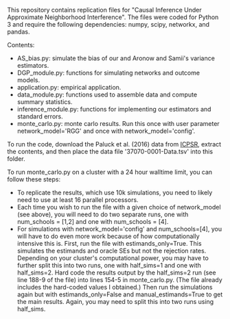 This repository contains replication files for "Causal Inference Under Approximate Neighborhood Interference". The files were coded for Python 3 and require the following dependencies: numpy, scipy, networkx, and pandas.

Contents:
* AS\_bias.py: simulate the bias of our and Aronow and Samii's variance estimators.
* DGP\_module.py: functions for simulating networks and outcome models.
* application.py: empirical application.
* data\_module.py: functions used to assemble data and compute summary statistics.
* inference\_module.py: functions for implementing our estimators and standard errors.
* monte\_carlo.py: monte carlo results. Run this once with user parameter network\_model='RGG' and once with network\_model='config'. 

To run the code, download the Paluck et al. (2016) data from [ICPSR](https://www.icpsr.umich.edu/web/civicleads/studies/37070), extract the contents, and then place the data file '37070-0001-Data.tsv' into this folder.

To run monte\_carlo.py on a cluster with a 24 hour walltime limit, you can follow these steps:
* To replicate the results, which use 10k simulations, you need to likely need to use at least 16 parallel processors.
* Each time you wish to run the file with a given choice of network\_model (see above), you will need to do two separate runs, one with num\_schools = [1,2] and one with num\_schools = [4].
* For simulations with network\_model='config' and num\_schools=[4], you will have to do even more work because of how computationally intensive this is. First, run the file with estimands\_only=True. This simulates the estimands and oracle SEs but not the rejection rates. Depending on your cluster's computational power, you may have to further split this into two runs, one with half\_sims=1 and one with half\_sims=2. Hard code the results output by the half\_sims=2 run (see line 188-9 of the file) into lines 154-5 in monte\_carlo.py. (The file already includes the hard-coded values I obtained.) Then run the simulations again but with estimands\_only=False and manual\_estimands=True to get the main results. Again, you may need to split this into two runs using half\_sims.
